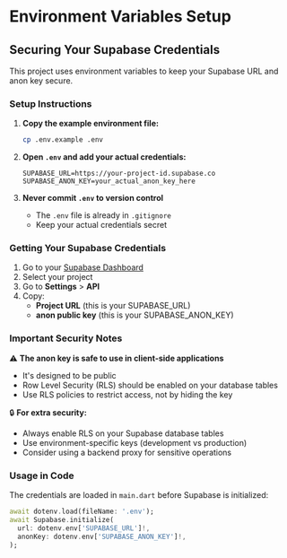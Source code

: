 # Environment Variables Setup

## Securing Your Supabase Credentials

This project uses environment variables to keep your Supabase URL and anon key secure.

### Setup Instructions

1. **Copy the example environment file:**
   ```bash
   cp .env.example .env
   ```

2. **Open `.env` and add your actual credentials:**
   ```
   SUPABASE_URL=https://your-project-id.supabase.co
   SUPABASE_ANON_KEY=your_actual_anon_key_here
   ```

3. **Never commit `.env` to version control**
   - The `.env` file is already in `.gitignore`
   - Keep your actual credentials secret

### Getting Your Supabase Credentials

1. Go to your [Supabase Dashboard](https://supabase.com/dashboard)
2. Select your project
3. Go to **Settings** > **API**
4. Copy:
   - **Project URL** (this is your SUPABASE_URL)
   - **anon public key** (this is your SUPABASE_ANON_KEY)

### Important Security Notes

⚠️ **The anon key is safe to use in client-side applications**
- It's designed to be public
- Row Level Security (RLS) should be enabled on your database tables
- Use RLS policies to restrict access, not by hiding the key

🔒 **For extra security:**
- Always enable RLS on your Supabase database tables
- Use environment-specific keys (development vs production)
- Consider using a backend proxy for sensitive operations

### Usage in Code

The credentials are loaded in `main.dart` before Supabase is initialized:

```dart
await dotenv.load(fileName: '.env');
await Supabase.initialize(
  url: dotenv.env['SUPABASE_URL']!,
  anonKey: dotenv.env['SUPABASE_ANON_KEY']!,
);
```

